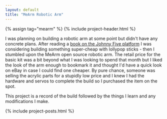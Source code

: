 ```yaml
---
layout: default
title: "MeArm Robotic Arm"
---
```


{% assign tag="mearm" %}
{% include project-header.html %}

I was planning on building a robotic arm at some point but didn't have any concrete plans.  After reading a [book on the Johnny Five platform](https://www.amazon.co.uk/JavaScript-Robotics-Johnny-Five-Raspberry-BeagleBone-ebook/dp/B00W2ILK7U) I was considering building something super-cheap with lollypop sticks - then I stumbled upon the MeArm open source robotic arm.  The retail price for the basic kit was a bit beyond what I was looking to spend that month but I liked the look of the arm enough to bookmark it and thought I'd have a quick look on eBay in case I could find one cheaper.  By pure chance, someone was selling the acrylic parts for a stupidly low price and I knew I had the hardware and servos to complete the build so I purchased the item on the spot.

This project is a record of the build followed by the things I learn and any modifications I make.

{% include project-posts.html %}
